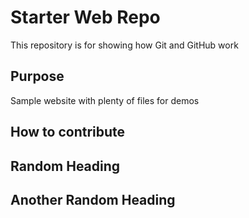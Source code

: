 # Starter Web Repo

This repository is for showing how Git and GitHub work

## Purpose

Sample website with plenty of files for demos

## How to contribute

## Random Heading

## Another Random Heading